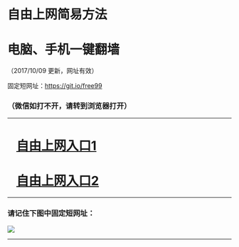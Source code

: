 ﻿# 自由上网简易方法

# 电脑、手机一键翻墙

（2017/10/09 更新，网址有效）

固定短网址：https://git.io/free99

### （微信如打不开，请转到浏览器打开）


***





# &nbsp;&nbsp; <a href="http://ft943312887.fwq-tz-1001.info/fwqtz01.html?t=10090013967 " target="_blank">自由上网入口1</a>
# &nbsp;&nbsp; <a href="http://ft2757119636.fwq-tz-1002.info/fwqtz02.html?t=100900118572 " target="_blank">自由上网入口2</a>
***

### 请记住下图中固定短网址：

<img src="https://s3-us-west-2.amazonaws.com/fwq-1001/yjfq-20170905okok.png" /> 


***


